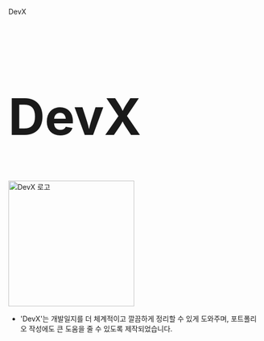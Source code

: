 DevX
<h1 style="font-size: 100px;" >DevX</h1>
<img src="https://github.com/user-attachments/assets/5c527bbd-e662-4c3b-878c-87221a9151e2" alt="DevX 로고" style="width:250px; height:250px; " />

- 'DevX'는 개발일지를 더 체계적이고 깔끔하게 정리할 수 있게 도와주며, 포트폴리오 작성에도 큰 도움을 줄 수 있도록 제작되었습니다.
